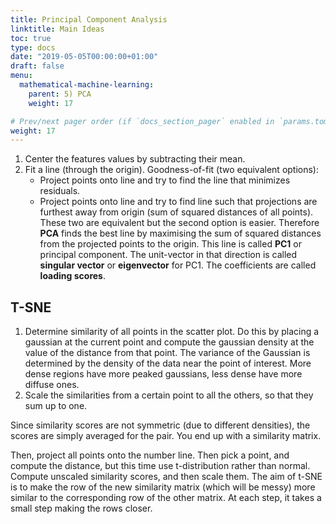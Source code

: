 ```yaml
---
title: Principal Component Analysis
linktitle: Main Ideas
toc: true
type: docs
date: "2019-05-05T00:00:00+01:00"
draft: false
menu:
  mathematical-machine-learning:
    parent: 5) PCA
    weight: 17

# Prev/next pager order (if `docs_section_pager` enabled in `params.toml`)
weight: 17
---
```

1. Center the features values by subtracting their mean.
2. Fit a line (through the origin). Goodness-of-fit (two equivalent options):
    - Project points onto line and try to find the line that minimizes residuals.
    - Project points onto line and try to find line such that projections are furthest away from origin (sum of squared distances of all points).
   These two are equivalent but the second option is easier. Therefore **PCA** finds the best line by maximising the sum of squared distances from the projected points to the origin. This line is called **PC1** or principal component. The unit-vector in that direction is called **singular vector** or **eigenvector** for PC1. The coefficients are called **loading scores**.


## T-SNE

1. Determine similarity of all points in the scatter plot. Do this by placing a gaussian at the current point and compute the gaussian density at the value of the distance from that point. The variance of the Gaussian is determined by the density of the data near the point of interest. More dense regions have more peaked gaussians, less dense have more diffuse ones.
2. Scale the similarities from a certain point to all the others, so that they sum up to one.

Since similarity scores are not symmetric (due to different densities), the scores are simply averaged for the pair.
You end up with a similarity matrix. 

Then, project all points onto the number line. Then pick a point, and compute the distance, but this time use t-distribution rather than normal. Compute unscaled similarity scores, and then scale them. The aim of t-SNE is to make the row of the new similarity matrix (which will be messy) more similar to the corresponding row of the other matrix. At each step, it takes a small step making the rows closer.
